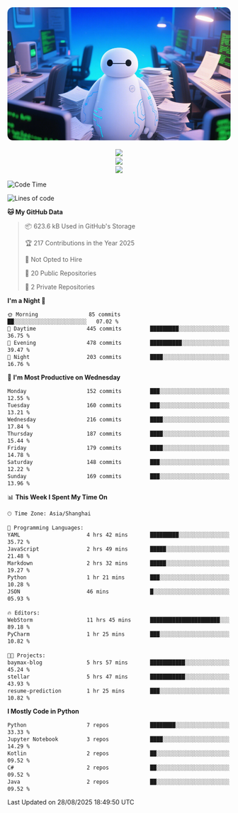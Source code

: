 <div align="center">
  <!--
  <img src="https://readme-typing-svg.demolab.com?font=Zhi+Mang+Xing&size=40&pause=1000&color=000000&center=true&vCenter=true&lines=Baymax%E5%B0%8F%E6%8C%AF;Hello%20World"/><br/>
  -->
  <img src="assets/author_banner.png" height="300"/><br/>
  <br/>
  <img src="https://skillicons.dev/icons?i=python,java,kotlin,c,rust,cs,javascript,typescript" /><br/>
  <img src="https://skillicons.dev/icons?i=pytorch,spring,vue,fastapi,docker,mysql,mongodb,linux" /><br/>
  <img src="https://skillicons.dev/icons?i=idea,pycharm,webstorm,androidstudio,vscode,git,vim,obsidian" /><br/>
</div>

<!--START_SECTION:waka-->
![Code Time](http://img.shields.io/badge/Code%20Time-1%2C296%20hrs%2042%20mins-blue)

![Lines of code](https://img.shields.io/badge/From%20Hello%20World%20I%27ve%20Written-6.1%20million%20lines%20of%20code-blue)

**🐱 My GitHub Data** 

> 📦 623.6 kB Used in GitHub's Storage 
 > 
> 🏆 217 Contributions in the Year 2025
 > 
> 🚫 Not Opted to Hire
 > 
> 📜 20 Public Repositories 
 > 
> 🔑 2 Private Repositories 
 > 
**I'm a Night 🦉** 

```text
🌞 Morning                85 commits          ██░░░░░░░░░░░░░░░░░░░░░░░   07.02 % 
🌆 Daytime                445 commits         █████████░░░░░░░░░░░░░░░░   36.75 % 
🌃 Evening                478 commits         ██████████░░░░░░░░░░░░░░░   39.47 % 
🌙 Night                  203 commits         ████░░░░░░░░░░░░░░░░░░░░░   16.76 % 
```
📅 **I'm Most Productive on Wednesday** 

```text
Monday                   152 commits         ███░░░░░░░░░░░░░░░░░░░░░░   12.55 % 
Tuesday                  160 commits         ███░░░░░░░░░░░░░░░░░░░░░░   13.21 % 
Wednesday                216 commits         ████░░░░░░░░░░░░░░░░░░░░░   17.84 % 
Thursday                 187 commits         ████░░░░░░░░░░░░░░░░░░░░░   15.44 % 
Friday                   179 commits         ████░░░░░░░░░░░░░░░░░░░░░   14.78 % 
Saturday                 148 commits         ███░░░░░░░░░░░░░░░░░░░░░░   12.22 % 
Sunday                   169 commits         ███░░░░░░░░░░░░░░░░░░░░░░   13.96 % 
```


📊 **This Week I Spent My Time On** 

```text
🕑︎ Time Zone: Asia/Shanghai

💬 Programming Languages: 
YAML                     4 hrs 42 mins       █████████░░░░░░░░░░░░░░░░   35.72 % 
JavaScript               2 hrs 49 mins       █████░░░░░░░░░░░░░░░░░░░░   21.48 % 
Markdown                 2 hrs 32 mins       █████░░░░░░░░░░░░░░░░░░░░   19.27 % 
Python                   1 hr 21 mins        ███░░░░░░░░░░░░░░░░░░░░░░   10.28 % 
JSON                     46 mins             █░░░░░░░░░░░░░░░░░░░░░░░░   05.93 % 

🔥 Editors: 
WebStorm                 11 hrs 45 mins      ██████████████████████░░░   89.18 % 
PyCharm                  1 hr 25 mins        ███░░░░░░░░░░░░░░░░░░░░░░   10.82 % 

🐱‍💻 Projects: 
baymax-blog              5 hrs 57 mins       ███████████░░░░░░░░░░░░░░   45.24 % 
stellar                  5 hrs 47 mins       ███████████░░░░░░░░░░░░░░   43.93 % 
resume-prediction        1 hr 25 mins        ███░░░░░░░░░░░░░░░░░░░░░░   10.82 % 
```

**I Mostly Code in Python** 

```text
Python                   7 repos             ████████░░░░░░░░░░░░░░░░░   33.33 % 
Jupyter Notebook         3 repos             ████░░░░░░░░░░░░░░░░░░░░░   14.29 % 
Kotlin                   2 repos             ██░░░░░░░░░░░░░░░░░░░░░░░   09.52 % 
C#                       2 repos             ██░░░░░░░░░░░░░░░░░░░░░░░   09.52 % 
Java                     2 repos             ██░░░░░░░░░░░░░░░░░░░░░░░   09.52 % 
```




 Last Updated on 28/08/2025 18:49:50 UTC
<!--END_SECTION:waka-->





